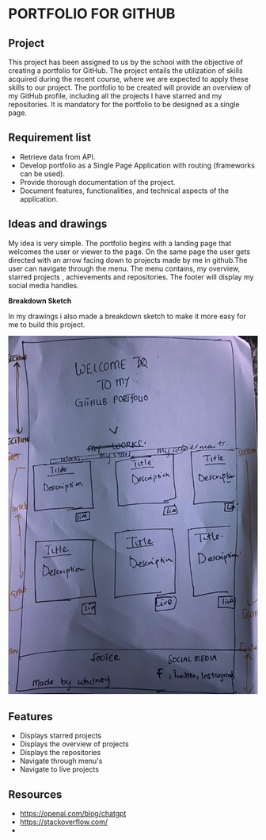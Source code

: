 # PORTFOLIO FOR GITHUB 
 


 ## Project 

This project has been assigned to us by the school with the objective of creating a portfolio for GitHub. The project entails the utilization of skills acquired during the recent course, where we are expected to apply these skills to our project. The portfolio to be created will provide an overview of my GitHub profile, including all the projects I have starred and my repositories. It is mandatory for the portfolio to be designed as a single page.



## Requirement list 

- Retrieve data from API.
- Develop portfolio as a Single Page Application with routing (frameworks can be used).
- Provide thorough documentation of the project.
- Document features, functionalities, and technical aspects of the application.


## Ideas and drawings
My idea is very simple. The portfolio begins with a landing page that welcomes the user or viewer to the page. On the same page the user gets directed with an arrow facing down to projects made by me in github.The user can navigate through the menu. The menu contains, my overview, starred projects , achievements and repositories. The footer will display my social media handles. 



**Breakdown Sketch**

In my drawings i also made a breakdown sketch to make it more easy for me to build this project.

![Sketckes](./images/sketches.jpeg)




## Features
- Displays starred projects 
- Displays the overview of projects 
- Displays the repositories
- Navigate through menu's 
- Navigate to live projects 




## Resources 
  - https://openai.com/blog/chatgpt
  - https://stackoverflow.com/
  -









